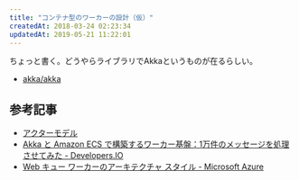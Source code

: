 ```yaml
---
title: "コンテナ型のワーカーの設計（仮）"
createdAt: 2018-03-24 02:23:34
updatedAt: 2019-05-21 11:22:01
---
```


ちょっと書く。どうやらライブラリでAkkaというものが在るらしい。

- [akka/akka](https://github.com/akka/akka)

## 参考記事

- [アクターモデル](https://ja.wikipedia.org/wiki/%E3%82%A2%E3%82%AF%E3%82%BF%E3%83%BC%E3%83%A2%E3%83%87%E3%83%AB)
- [Akka と Amazon ECS で構築するワーカー基盤：1万件のメッセージを処理させてみた - Developers.IO](https://dev.classmethod.jp/server-side/woker-on-akka-ecs/)
- [Web キュー ワーカーのアーキテクチャ スタイル - Microsoft Azure](https://docs.microsoft.com/ja-jp/azure/architecture/guide/architecture-styles/web-queue-worker)

